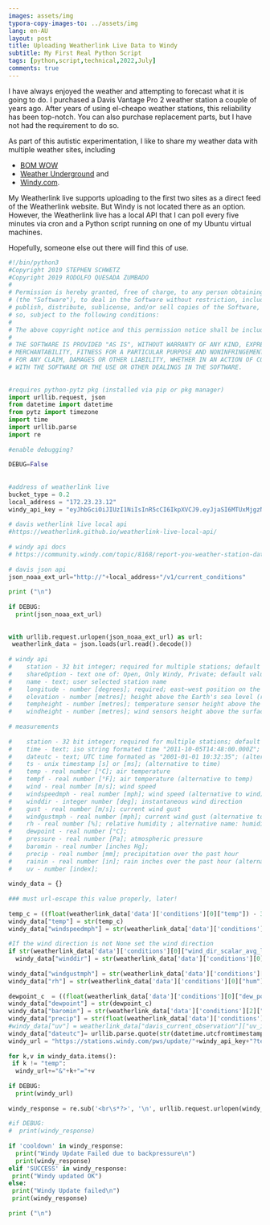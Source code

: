 ```yaml
---
images: assets/img
typora-copy-images-to: ../assets/img
lang: en-AU
layout: post
title: Uploading Weatherlink Live Data to Windy
subtitle: My First Real Python Script
tags: [python,script,technical,2022,July]
comments: true
---
```


I have always enjoyed the weather and attempting to forecast what it is going to do. I purchased a Davis Vantage Pro 2 weather station a couple of years ago. After years of using el-cheapo weather stations, this reliability has been top-notch. You can also purchase replacement parts, but I have not had the requirement to do so.

As part of this autistic experimentation, I like to share my weather data with multiple weather sites, including

* [BOM WOW](https://bom-wow.metoffice.gov.uk/)
* [Weather Underground](https://www.wunderground.com/dashboard/pws/INEWCA136) and
* [Windy.com](https://www.windy.com/station/pws-f069dfd5?-32.909,151.587,8,i:pressure).

My Weatherlink live supports uploading to the first two sites as a direct feed of the Weatherlink website. But Windy is not located there as an option. However, the Weatherlink live has a local API that I can poll every five minutes via cron and a Python script running on one of my Ubuntu virtual machines.

Hopefully, someone else out there will find this of use.

```python
#!/bin/python3
#Copyright 2019 STEPHEN SCHWETZ
#Copyright 2019 RODOLFO QUESADA ZUMBADO
#
# Permission is hereby granted, free of charge, to any person obtaining a copy of this software and associated documentation files
# (the "Software"), to deal in the Software without restriction, including without limitation the rights to use, copy, modify, merge,
# publish, distribute, sublicense, and/or sell copies of the Software, and to permit persons to whom the Software is furnished to do
# so, subject to the following conditions:
#
# The above copyright notice and this permission notice shall be included in all copies or substantial portions of the Software.
#
# THE SOFTWARE IS PROVIDED "AS IS", WITHOUT WARRANTY OF ANY KIND, EXPRESS OR IMPLIED, INCLUDING BUT NOT LIMITED TO THE WARRANTIES OF
# MERCHANTABILITY, FITNESS FOR A PARTICULAR PURPOSE AND NONINFRINGEMENT. IN NO EVENT SHALL THE AUTHORS OR COPYRIGHT HOLDERS BE LIABLE
# FOR ANY CLAIM, DAMAGES OR OTHER LIABILITY, WHETHER IN AN ACTION OF CONTRACT, TORT OR OTHERWISE, ARISING FROM, OUT OF OR IN CONNECTION
# WITH THE SOFTWARE OR THE USE OR OTHER DEALINGS IN THE SOFTWARE.
 
 
#requires python-pytz pkg (installed via pip or pkg manager)
import urllib.request, json
from datetime import datetime
from pytz import timezone
import time
import urllib.parse
import re
 
#enable debugging?
 
DEBUG=False
 
 
#address of weatherlink live
bucket_type = 0.2
local_address = "172.23.23.12"
windy_api_key = "eyJhbGciOiJIUzI1NiIsInR5cCI6IkpXVCJ9.eyJjaSI6MTUxMjgzNCwiaWF0IjoxNjU2ODYxNDU1fQ.GB1tUsSAblbhMR0nC-mfD4GWCPB1C-0NJCkE8iFezYU"
 
# davis wetherlink live local api
#https://weatherlink.github.io/weatherlink-live-local-api/
 
# windy api docs
# https://community.windy.com/topic/8168/report-you-weather-station-data-to-windy
 
# davis json api
json_noaa_ext_url="http://"+local_address+"/v1/current_conditions"
 
print ("\n")
 
if DEBUG:
  print(json_noaa_ext_url)
 
 
with urllib.request.urlopen(json_noaa_ext_url) as url:
 weatherlink_data = json.loads(url.read().decode())
 
# windy api
#    station - 32 bit integer; required for multiple stations; default value 0; alternative names: si, stationId
#    shareOption - text one of: Open, Only Windy, Private; default value is Open
#    name - text; user selected station name
#    longitude - number [degrees]; required; east–west position on the Earth`s surface
#    elevation - number [metres]; height above the Earth's sea level (reference geoid); alternative names: elev, elev_m, altitude
#    tempheight - number [metres]; temperature sensor height above the surface; alternative names: agl_temp
#    windheight - number [metres]; wind sensors height above the surface; alternative names: agl_wind
 
# measurements
 
#    station - 32 bit integer; required for multiple stations; default value 0; alternative names: si, stationId
#    time - text; iso string formated time "2011-10-05T14:48:00.000Z"; when time (or alternative) is NOT present server time is used
#    dateutc - text; UTC time formated as "2001-01-01 10:32:35"; (alternative to time)
#    ts - unix timestamp [s] or [ms]; (alternative to time)
#    temp - real number [°C]; air temperature
#    tempf - real number [°F]; air temperature (alternative to temp)
#    wind - real number [m/s]; wind speed
#    windspeedmph - real number [mph]; wind speed (alternative to wind)
#    winddir - integer number [deg]; instantaneous wind direction
#    gust - real number [m/s]; current wind gust
#    windgustmph - real number [mph]; current wind gust (alternative to gust)
#    rh - real number [%]; relative humidity ; alternative name: humidity
#    dewpoint - real number [°C];
#    pressure - real number [Pa]; atmospheric pressure
#    baromin - real number [inches Hg];
#    precip - real number [mm]; precipitation over the past hour
#    rainin - real number [in]; rain inches over the past hour (alternative to precip)
#    uv - number [index];
 
windy_data = {}
 
### must url-escape this value properly, later!
 
temp_c = ((float(weatherlink_data['data']['conditions'][0]["temp"]) - 32) * 5/9)
windy_data["temp"] = str(temp_c)
windy_data["windspeedmph"] = str(weatherlink_data['data']['conditions'][0]["wind_speed_avg_last_10_min"])
 
#If the wind direction is not None set the wind direction
if str(weatherlink_data['data']['conditions'][0]["wind_dir_scalar_avg_last_10_min"]) != "None":
  windy_data["winddir"] = str(weatherlink_data['data']['conditions'][0]["wind_dir_scalar_avg_last_10_min"])
 
windy_data["windgustmph"] = str(weatherlink_data['data']['conditions'][0]["wind_speed_hi_last_10_min"])
windy_data["rh"] = str(weatherlink_data['data']['conditions'][0]["hum"])
 
dewpoint_c  = ((float(weatherlink_data['data']['conditions'][0]["dew_point"]) - 32) * 5/9)
windy_data["dewpoint"] = str(dewpoint_c)
windy_data["baromin"] = str(weatherlink_data['data']['conditions'][2]["bar_sea_level"])
windy_data["precip"] = str(float(weatherlink_data['data']['conditions'][0]["rainfall_last_60_min"] * bucket_type))
#windy_data["uv"] = weatherlink_data["davis_current_observation"]["uv_index"]
windy_data["dateutc"]= urllib.parse.quote(str(datetime.utcfromtimestamp(weatherlink_data["data"]["ts"]).strftime('%Y-%m-%d %H:%M:%S')))
windy_url = "https://stations.windy.com/pws/update/"+windy_api_key+"?temp="+windy_data["temp"]+""
 
for k,v in windy_data.items():
 if k != "temp":
  windy_url+="&"+k+"="+v
 
if DEBUG:
  print(windy_url)
 
windy_response = re.sub('<br\s*?>', '\n', urllib.request.urlopen(windy_url).read().decode("utf-8"))
 
#if DEBUG:
#  print(windy_response)
 
if 'cooldown' in windy_response:
  print("Windy Update Failed due to backpressure\n")
  print(windy_response)
elif 'SUCCESS' in windy_response:
 print("Windy updated OK")
else:
 print("Windy Update failed\n")
 print(windy_response)
 
print ("\n")
```